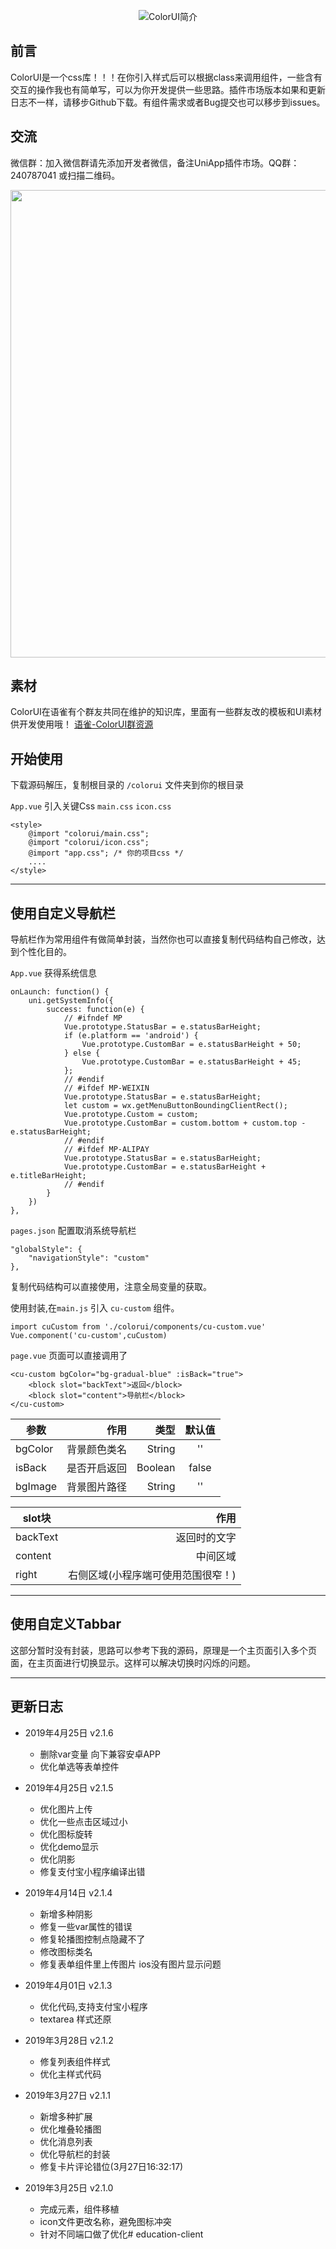<p style="text-align: center;"><img src="https://image.weilanwl.com/uni/UniAppReadme.jpg" alt="ColorUI简介"></img></p>

## 前言
ColorUI是一个css库！！！在你引入样式后可以根据class来调用组件，一些含有交互的操作我也有简单写，可以为你开发提供一些思路。插件市场版本如果和更新日志不一样，请移步Github下载。有组件需求或者Bug提交也可以移步到issues。

## 交流
微信群：加入微信群请先添加开发者微信，备注UniApp插件市场。QQ群：240787041 或扫描二维码。
<p style="text-align: center;"><img src="https://image.weilanwl.com/colorui/githubQrcode.jpg" alt="" style="max-width:100%;" width="748"></p>				  

## 素材
ColorUI在语雀有个群友共同在维护的知识库，里面有一些群友改的模板和UI素材供开发使用哦！
[语雀-ColorUI群资源](https://www.yuque.com/colorui)
 
## 开始使用
下载源码解压，复制根目录的 `/colorui` 文件夹到你的根目录

`App.vue` 引入关键Css `main.css` `icon.css`
```
<style>
    @import "colorui/main.css";
	@import "colorui/icon.css";
	@import "app.css"; /* 你的项目css */
	....
</style>
```

------

## 使用自定义导航栏
导航栏作为常用组件有做简单封装，当然你也可以直接复制代码结构自己修改，达到个性化目的。

`App.vue` 获得系统信息
```
onLaunch: function() {
	uni.getSystemInfo({
		success: function(e) {
			// #ifndef MP
			Vue.prototype.StatusBar = e.statusBarHeight;
			if (e.platform == 'android') {
				Vue.prototype.CustomBar = e.statusBarHeight + 50;
			} else {
				Vue.prototype.CustomBar = e.statusBarHeight + 45;
			};
			// #endif
			// #ifdef MP-WEIXIN
			Vue.prototype.StatusBar = e.statusBarHeight;
			let custom = wx.getMenuButtonBoundingClientRect();
			Vue.prototype.Custom = custom;
			Vue.prototype.CustomBar = custom.bottom + custom.top - e.statusBarHeight;
			// #endif		
			// #ifdef MP-ALIPAY
			Vue.prototype.StatusBar = e.statusBarHeight;
			Vue.prototype.CustomBar = e.statusBarHeight + e.titleBarHeight;
			// #endif
		}
	})
},
```

`pages.json` 配置取消系统导航栏
```
"globalStyle": {
	"navigationStyle": "custom"
},
```
复制代码结构可以直接使用，注意全局变量的获取。

使用封装,在`main.js` 引入 `cu-custom` 组件。
```
import cuCustom from './colorui/components/cu-custom.vue'
Vue.component('cu-custom',cuCustom)
```

`page.vue` 页面可以直接调用了
```
<cu-custom bgColor="bg-gradual-blue" :isBack="true">
	<block slot="backText">返回</block>
	<block slot="content">导航栏</block>
</cu-custom>
```
| 参数       | 作用   |类型    |  默认值 |
| --------   | -----:  |-----:  | :----:  |
| bgColor    | 背景颜色类名 |String  |   ''    |
| isBack     | 是否开启返回 | Boolean |   false |
| bgImage    | 背景图片路径 | String  |  ''     |

| slot块       | 作用   |
| --------   | -----:  |
| backText    | 返回时的文字 | 
| content     | 中间区域 | 
| right    | 右侧区域(小程序端可使用范围很窄！)  | 


------


## 使用自定义Tabbar
这部分暂时没有封装，思路可以参考下我的源码，原理是一个主页面引入多个页面，在主页面进行切换显示。这样可以解决切换时闪烁的问题。


------


## 更新日志

 * 2019年4月25日 v2.1.6
    *  删除var变量 向下兼容安卓APP
	*  优化单选等表单控件

 * 2019年4月25日 v2.1.5
    *  优化图片上传
    *  优化一些点击区域过小
    *  优化图标旋转
    *  优化demo显示
    *  优化阴影
    *  修复支付宝小程序编译出错

 * 2019年4月14日 v2.1.4
    *  新增多种阴影
	*  修复一些var属性的错误
	*  修复轮播图控制点隐藏不了
	*  修改图标类名
	*  修复表单组件里上传图片 ios没有图片显示问题

 
 * 2019年4月01日 v2.1.3
    *  优化代码,支持支付宝小程序
	*  textarea 样式还原

 * 2019年3月28日 v2.1.2
	*  修复列表组件样式
	*  优化主样式代码

 * 2019年3月27日 v2.1.1
    *  新增多种扩展
    *  优化堆叠轮播图
    *  优化消息列表
	*  优化导航栏的封装
	*  修复卡片评论错位(3月27日16:32:17)

* 2019年3月25日 v2.1.0
    *  完成元素，组件移植
	*  icon文件更改名称，避免图标冲突
	*  针对不同端口做了优化# education-client
